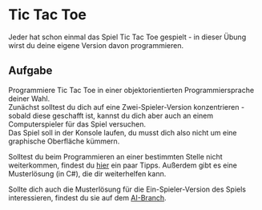 # Tic Tac Toe
Jeder hat schon einmal das Spiel Tic Tac Toe gespielt - in dieser Übung wirst du deine eigene Version davon programmieren.

## Aufgabe
Programmiere Tic Tac Toe in einer objektorientierten Programmiersprache deiner Wahl.  
Zunächst solltest du dich auf eine Zwei-Spieler-Version konzentrieren - sobald diese geschafft ist, kannst du dich aber auch an einem Computerspieler für das Spiel versuchen.  
Das Spiel soll in der Konsole laufen, du musst dich also nicht um eine graphische Oberfläche kümmern.

Solltest du beim Programmieren an einer bestimmten Stelle nicht weiterkommen, findest du [hier](Hints.md) ein paar Tipps. Außerdem gibt es eine Musterlösung (in C#), die dir weiterhelfen kann.

Sollte dich auch die Musterlösung für die Ein-Spieler-Version des Spiels interessieren, findest du sie auf dem [AI-Branch](../AI).